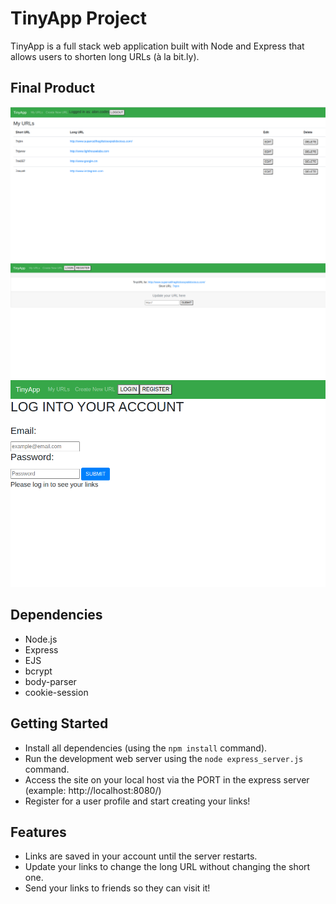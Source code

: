 # TinyApp Project

TinyApp is a full stack web application built with Node and Express that allows users to shorten long URLs (à la bit.ly).

## Final Product

!["Screenshot of the URLs page"](https://github.com/RodoMark/tinyapp/blob/main/docs/LinksPage.png?raw=true)
!["screenshot of the EDIT page"](https://github.com/RodoMark/tinyapp/blob/main/docs/EditPage.png?raw=true)
!["screenshot of the LOGIN page"](https://github.com/RodoMark/tinyapp/blob/main/docs/LoginPage.png?raw=true)

## Dependencies

- Node.js
- Express
- EJS
- bcrypt
- body-parser
- cookie-session

## Getting Started

- Install all dependencies (using the `npm install` command).
- Run the development web server using the `node express_server.js` command.
- Access the site on your local host via the PORT in the express server (example: http://localhost:8080/)
- Register for a user profile and start creating your links!

## Features

- Links are saved in your account until the server restarts.
- Update your links to change the long URL without changing the short one.
- Send your links to friends so they can visit it!
